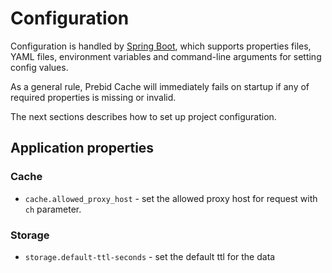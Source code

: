 # Configuration

Configuration is handled by [Spring Boot](https://docs.spring.io/spring-boot/docs/current/reference/html/boot-features-external-config.html),
which supports properties files, YAML files, environment variables and command-line arguments for setting config values.

As a general rule, Prebid Cache will immediately fails on startup if any of required properties is missing or invalid.

The next sections describes how to set up project configuration.

## Application properties

### Cache 
- `cache.allowed_proxy_host` - set the allowed proxy host for request with `ch` parameter.


### Storage
- `storage.default-ttl-seconds` - set the default ttl for the data
